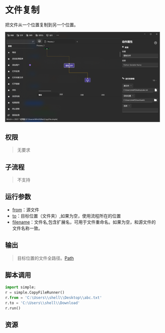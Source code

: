 # 文件复制
把文件从一个位置复制到另一个位置。

![CopyFile](./images/08.png ':size=90%')

## 权限
> 无要求
## 子流程
> 不支持


## 运行参数
* [from](../../types/Path.md)：源文件
* [to](../../types/Path.md)：目标位置（文件夹）,如果为空，使用流程所在的位置
* [filename](../../types/String.md)：文件名,包含扩展名，可用于文件重命名。如果为空，和源文件的文件名称一致。



## 输出

> 目标位置的文件全路径。[Path](../../types/Path.md)    


## 脚本调用

```python
import simple;
r = simple.CopyFileRunner()
r.from = 'C:\Users\\shell\\Desktop\\abc.txt'
r.to = 'C:\Users\\shell\\Download'
r.run()
```

## 资源